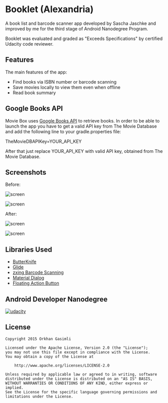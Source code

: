 # Booklet (Alexandria)
A book list and barcode scanner app developed by Sascha Jaschke and improved by me for the third stage of Android Nanodegree Program.

Booklet was evaluated and graded as "Exceeds Specifications" by certified Udacity code reviewer.

## Features

The main features of the app:
* Find books via ISBN number or barcode scanning
* Save movies locally to view them even when offline
* Read book summary

## Google Books API

Movie Box uses [Google Books API](https://developers.google.com/books/) to retrieve books.
In order to be able to launch the app you have to get a valid API key from The Movie Database and add the following line to your gradle.properties file:

TheMovieDBAPIKey=YOUR_API_KEY

After that just replace YOUR_API_KEY with valid API key, obtained from The Movie Database.

## Screenshots

Before:

![screen](../blob/master/alexandria/screenshots/main_old.png)

![screen](../blob/master/alexandria/screenshots/detail_old.png)

After:

![screen](../blob/master/alexandria/screenshots/main_new.png)

![screen](../blob/master/alexandria/screenshots/detail_new.png)

## Libraries Used

* [ButterKnife](https://github.com/JakeWharton/butterknife)
* [Glide](https://github.com/bumptech/glide)
* [zxing Barcode Scanning](https://github.com/zxing/zxing)
* [Material Dialog](https://github.com/afollestad/material-dialogs)
* [Floating Action Button](https://github.com/Clans/FloatingActionButton)

## Android Developer Nanodegree
[![udacity][1]][2]

[1]: https://github.com/ogasimli/Udacity-SuperDuo/blob/master/alexandria/screenshots/nanodegree.png
[2]: https://www.udacity.com/course/android-developer-nanodegree--nd801

## License

    Copyright 2015 Orkhan Gasimli

    Licensed under the Apache License, Version 2.0 (the "License");
    you may not use this file except in compliance with the License.
    You may obtain a copy of the License at

        http://www.apache.org/licenses/LICENSE-2.0

    Unless required by applicable law or agreed to in writing, software
    distributed under the License is distributed on an "AS IS" BASIS,
    WITHOUT WARRANTIES OR CONDITIONS OF ANY KIND, either express or implied.
    See the License for the specific language governing permissions and
    limitations under the License.